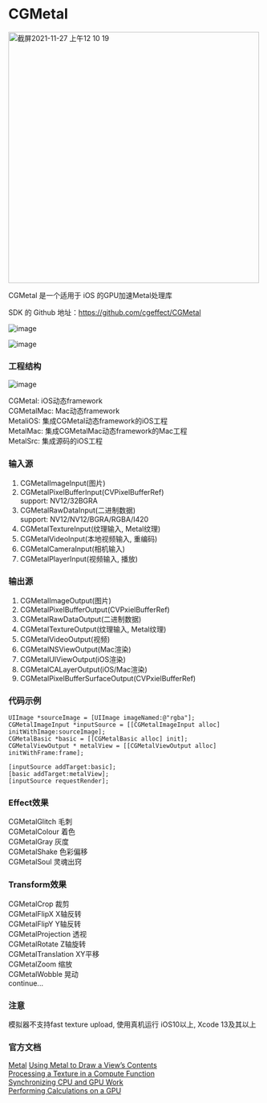 # CGMetal
<img width="500" alt="截屏2021-11-27 上午12 10 19" src="https://user-images.githubusercontent.com/15692322/143607725-a52eaeb1-4eb0-41ba-bad7-7682b88df4b4.png">

CGMetal 是一个适用于 iOS 的GPU加速Metal处理库<br>

SDK 的 Github 地址：https://github.com/cgeffect/CGMetal

![image](https://user-images.githubusercontent.com/15692322/124692294-eb4b0d80-df0f-11eb-9f2a-41e5641af4a4.png)

![image](https://user-images.githubusercontent.com/15692322/139858060-c016cecb-4cf7-43bd-ad32-b802910fbd45.gif)

### 工程结构
![image](https://user-images.githubusercontent.com/15692322/169754967-6ef37c49-42ea-408c-b991-af179386cf9a.png)

CGMetal: iOS动态framework<br/>
CGMetalMac: Mac动态framework<br/>
MetaliOS: 集成CGMetal动态framework的iOS工程<br/>
MetalMac: 集成CGMetalMac动态framework的Mac工程<br/>
MetalSrc: 集成源码的iOS工程<br/>

### 输入源
1. CGMetalImageInput(图片)
2. CGMetalPixelBufferInput(CVPixelBufferRef)<br/>
    support: NV12/32BGRA
3. CGMetalRawDataInput(二进制数据)<br/>
    support: NV12/NV12/BGRA/RGBA/I420
4. CGMetalTextureInput(纹理输入, Metal纹理)
5. CGMetalVideoInput(本地视频输入, 重编码)
6. CGMetalCameraInput(相机输入)
7. CGMetalPlayerInput(视频输入, 播放)

### 输出源
1. CGMetalImageOutput(图片)
2. CGMetalPixelBufferOutput(CVPxielBufferRef)
3. CGMetalRawDataOutput(二进制数据)
4. CGMetalTextureOutput(纹理输入, Metal纹理)
5. CGMetalVideoOutput(视频)
6. CGMetalNSViewOutput(Mac渲染)
7. CGMetalUIViewOutput(iOS渲染)
8. CGMetalCALayerOutput(iOS/Mac渲染)
9. CGMetalPixelBufferSurfaceOutput(CVPxielBufferRef)

### 代码示例
``` 
UIImage *sourceImage = [UIImage imageNamed:@"rgba"];
CGMetalImageInput *inputSource = [[CGMetalImageInput alloc] initWithImage:sourceImage];
CGMetalBasic *basic = [[CGMetalBasic alloc] init];
CGMetalViewOutput * metalView = [[CGMetalViewOutput alloc] initWithFrame:frame];

[inputSource addTarget:basic];
[basic addTarget:metalView];
[inputSource requestRender];
```

### Effect效果
CGMetalGlitch 毛刺<br/>
CGMetalColour 着色<br/>
CGMetalGray 灰度<br/>
CGMetalShake 色彩偏移<br/>
CGMetalSoul 灵魂出窍<br/>

### Transform效果
CGMetalCrop 裁剪<br/>
CGMetalFlipX X轴反转<br/>
CGMetalFlipY Y轴反转<br/>
CGMetalProjection 透视<br/>
CGMetalRotate Z轴旋转<br/>
CGMetalTranslation XY平移<br/>
CGMetalZoom 缩放<br/>
CGMetalWobble 晃动<br/>
continue...

### 注意
模拟器不支持fast texture upload, 使用真机运行
iOS10以上, Xcode 13及其以上

### 官方文档
[Metal](https://developer.apple.com/documentation/metal)
[Using Metal to Draw a View’s Contents](https://developer.apple.com/documentation/metal/using_metal_to_draw_a_view_s_contents)<br/>
[Processing a Texture in a Compute Function](https://developer.apple.com/documentation/metal/compute_passes/processing_a_texture_in_a_compute_function)<br/>
[Synchronizing CPU and GPU Work](https://developer.apple.com/documentation/metal/resource_synchronization/synchronizing_cpu_and_gpu_work)<br/>
[Performing Calculations on a GPU](https://developer.apple.com/documentation/metal/performing_calculations_on_a_gpu)
